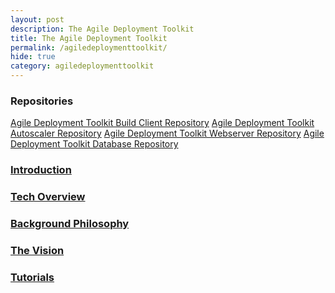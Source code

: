 ```yaml
---
layout: post
description: The Agile Deployment Toolkit
title: The Agile Deployment Toolkit
permalink: /agiledeploymenttoolkit/
hide: true
category: agiledeploymenttoolkit
---
```


### Repositories

[Agile Deployment Toolkit Build Client Repository](https://github.com/agile-deployer/agile-infrastructure-build-client-scripts)
[Agile Deployment Toolkit Autoscaler Repository](https://github.com/agile-deployer/agile-infrastructure-autoscaler-scripts)
[Agile Deployment Toolkit Webserver Repository](https://github.com/agile-deployer/agile-infrastructure-webserver-scripts)
[Agile Deployment Toolkit Database Repository](https://github.com/agile-deployer/agile-infrastructure-database-scripts)


### [Introduction](https://www.codebreakers.uk/introduction/)

### [Tech Overview](https://www.codebreakers.uk/agiledeploymenttoolkittechoverview/) 

### [Background Philosophy](https://www.codebreakers.uk/backgroundphilosophy/)

### [The Vision](https://www.codebreakers.uk/thevision/)

### [Tutorials](https://www.codebreakers.uk/tutorials/) 
